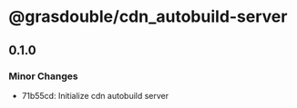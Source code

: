 # @grasdouble/cdn_autobuild-server

## 0.1.0

### Minor Changes

- 71b55cd: Initialize cdn autobuild server
